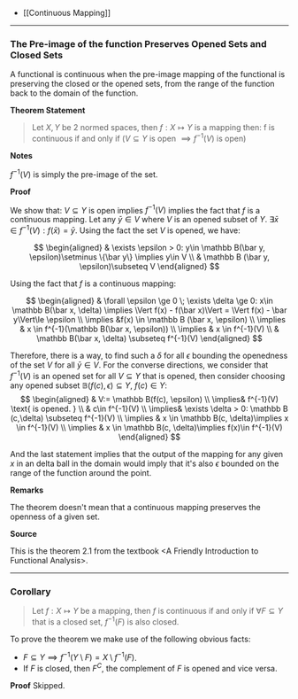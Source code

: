 * [[Continuous Mapping]]


---
### **The Pre-image of the function Preserves Opened Sets and Closed Sets**

A functional is continuous when the pre-image mapping of the functional is preserving the closed or the opened sets, from the range of the function back to the domain of the function. 

**Theorem Statement**
> Let $X,Y$ be 2 normed spaces, then $f:X\mapsto Y$ is a mapping then: f is continuous if and only if ($V\subseteq Y$ is open $\implies f^{-1}(V)$ is open)

**Notes**

$f^{-1}(V)$ is simply the pre-image of the set. 

**Proof**

We show that: $V\subseteq Y$ is open implies $f^{-1}(V)$ implies the fact that $f$ is a continuous mapping. Let any $\bar y \in V$ where $V$ is an opened subset of $Y$. $\exists \bar x \in f^{-1}(V): f(\bar x) = \bar y$. Using the fact the set $V$ is opened, we have: 

$$
\begin{aligned}
   & \exists \epsilon > 0: y\in \mathbb B(\bar y, \epsilon)\setminus \{\bar y\} \implies 
   y\in V
   \\
   & \mathbb B (\bar y, \epsilon)\subseteq V
\end{aligned}
$$

Using the fact that $f$ is a continuous mapping: 

$$
\begin{aligned}
    & \forall \epsilon \ge 0 \; \exists \delta \ge 0: x\in \mathbb B(\bar x, \delta)
    \implies
    \Vert f(x) - f(\bar x)\Vert = \Vert f(x) - \bar y\Vert\le \epsilon
    \\
    \implies
    &f(x) \in \mathbb B (\bar x, \epsilon)
    \\
    \implies & 
    x \in f^{-1}(\mathbb B(\bar x, \epsilon))
    \\
    \implies &
    x \in f^{-1}(V)
    \\
    & \mathbb B(\bar x, \delta) \subseteq f^{-1}(V)
\end{aligned}
$$

Therefore, there is a way, to find such a $\delta$ for all $\epsilon$ bounding the openedness of the set $V$ for all $\bar y \in V$. For the converse directions, we consider that $f^{-1}(V)$ is an opened set for all $V \subseteq Y$ that is opened, then consider choosing any opened subset $\mathbb B(f(c), \epsilon)\subseteq Y$, $f(c) \in Y$: 
$$
\begin{aligned}
    & V:= \mathbb B(f(c), \epsilon)
    \\
    \implies& 
    f^{-1}(V) \text{ is opened. }
    \\
    & c\in f^{-1}(V)
    \\
    \implies& 
    \exists \delta > 0: \mathbb B (c,\delta) \subseteq f^{-1}(V)
    \\
    \implies & 
    x \in \mathbb B(c, \delta)\implies x \in f^{-1}(V)
    \\
    \implies &
    x \in \mathbb B(c, \delta)\implies f(x)\in f^{-1}(V)
\end{aligned}
$$

And the last statement implies that the output of the mapping for any given $x$ in an delta ball in the domain would imply that it's also $\epsilon$ bounded on the range of the function around the point. 


**Remarks**

The theorem doesn't mean that a continuous mapping preserves the openness of a given set. 

**Source**

This is the theorem 2.1 from the textbook \<A Friendly Introduction to Functional Analysis\>. 


---
### **Corollary**
> Let $f: X\mapsto Y$ be a mapping, then $f$ is continuous if and only if $\forall F\subseteq Y$ that is a closed set, $f^{-1}(F)$ is also closed. 

To prove the theorem we make use of the following obvious facts:
* $F\subseteq Y \implies f^{-1}(Y\setminus F) = X\setminus f^{-1}(F)$. 
* If $F$ is closed, then $F^{C}$, the complement of $F$ is opened and vice versa. 

**Proof**
Skipped. 

